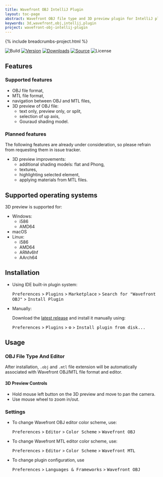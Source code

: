```yaml
---
title: Wavefront OBJ IntelliJ Plugin
layout: toc-page
abstract: Wavefront OBJ file type and 3D preview plugin for IntelliJ platform
keywords: 3d,wavefront,obj,intellij,plugin
project: wavefront-obj-intellij-plugin
---
```


{% include breadcrumbs-project.html %}

![Build][build_badge]
[![Version][jb_version_badge]][jb_plugin_page]
[![Downloads][jb_download_badge]][jb_plugin_page]
[![Source][gh_badge]][gh_project]
![License][gh_license_badge]

## Features

### Supported features

- OBJ file format,
- MTL file format,
- navigation between OBJ and MTL files,
- 3D preview of OBJ file:
  - text only, preview only, or split,
  - selection of up axis,
  - Gouraud shading model.

### Planned features

The following features are already under consideration, so please refrain from requesting them in
issue tracker.

- 3D preview improvements:
  - additional shading models: flat and Phong,
  - textures,
  - highlighting selected element,
  - applying materials from MTL files.

## Supported operating systems

3D preview is supported for:
- Windows:
  - i586
  - AMD64
- macOS
- Linux:
  - i586
  - AMD64
  - ARMv6hf
  - AArch64

## Installation

- Using IDE built-in plugin system:

  <kbd>Preferences</kbd> > <kbd>Plugins</kbd> > <kbd>Marketplace</kbd> >
  <kbd>Search for "Wavefront OBJ"</kbd> > <kbd>Install Plugin</kbd>

- Manually:

  Download the
  [latest release][latest_release]
  and install it manually using:

  <kbd>Preferences</kbd> > <kbd>Plugins</kbd> > <kbd>⚙️</kbd> >
  <kbd>Install plugin from disk...</kbd>

## Usage

### OBJ File Type And Editor

After installation, `.obj` and `.mtl` file extension will be automatically
associated with Wavefront OBJ/MTL file format and editor.

#### 3D Preview Controls

- Hold mouse left button on the 3D preview and move to pan the camera.
- Use mouse wheel to zoom in/out.

### Settings

- To change Wavefront OBJ editor color scheme, use:

  <kbd>Preferences</kbd> > <kbd>Editor</kbd> > <kbd>Color Scheme</kbd> > <kbd>Wavefront OBJ</kbd>

- To change Wavefront MTL editor color scheme, use:

  <kbd>Preferences</kbd> > <kbd>Editor</kbd> > <kbd>Color Scheme</kbd> > <kbd>Wavefront MTL</kbd>

- To change plugin configuration, use

  <kbd>Preferences</kbd> > <kbd>Languages & Frameworks</kbd> > <kbd>Wavefront OBJ</kbd>

[build_badge]: https://github.com/sczerwinski/wavefront-obj-intellij-plugin/workflows/Build/badge.svg
[jb_version_badge]: https://img.shields.io/jetbrains/plugin/v/14843-wavefront-obj
[jb_download_badge]: https://img.shields.io/jetbrains/plugin/d/14843-wavefront-obj
[jb_plugin_page]: https://plugins.jetbrains.com/plugin/14843-wavefront-obj
[gh_badge]: https://img.shields.io/badge/source-GitHub-blue.svg
[gh_project]: https://github.com/sczerwinski/wavefront-obj-intellij-plugin
[gh_license_badge]: https://img.shields.io/github/license/sczerwinski/wavefront-obj-intellij-plugin.svg
[wikipedia_obj]: https://en.wikipedia.org/wiki/Wavefront_.obj_file
[latest_release]: https://github.com/sczerwinski/wavefront-obj-intellij-plugin/releases/latest
